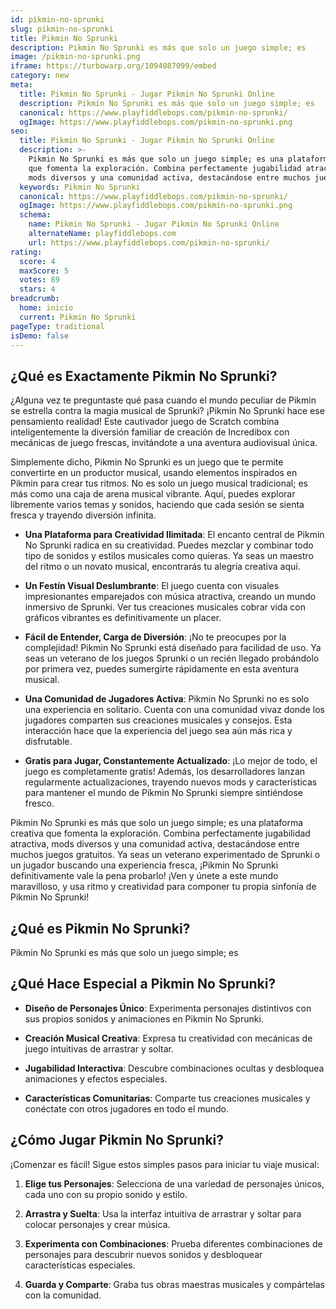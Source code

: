 ```yaml
---
id: pikmin-no-sprunki
slug: pikmin-no-sprunki
title: Pikmin No Sprunki
description: Pikmin No Sprunki es más que solo un juego simple; es
image: /pikmin-no-sprunki.png
iframe: https://turbowarp.org/1094087099/embed
category: new
meta:
  title: Pikmin No Sprunki - Jugar Pikmin No Sprunki Online
  description: Pikmin No Sprunki es más que solo un juego simple; es
  canonical: https://www.playfiddlebops.com/pikmin-no-sprunki/
  ogImage: https://www.playfiddlebops.com/pikmin-no-sprunki.png
seo:
  title: Pikmin No Sprunki - Jugar Pikmin No Sprunki Online
  description: >-
    Pikmin No Sprunki es más que solo un juego simple; es una plataforma creativa
    que fomenta la exploración. Combina perfectamente jugabilidad atractiva,
    mods diversos y una comunidad activa, destacándose entre muchos juegos gratuitos.
  keywords: Pikmin No Sprunki
  canonical: https://www.playfiddlebops.com/pikmin-no-sprunki/
  ogImage: https://www.playfiddlebops.com/pikmin-no-sprunki.png
  schema:
    name: Pikmin No Sprunki - Jugar Pikmin No Sprunki Online
    alternateName: playfiddlebops.com
    url: https://www.playfiddlebops.com/pikmin-no-sprunki/
rating:
  score: 4
  maxScore: 5
  votes: 89
  stars: 4
breadcrumb:
  home: inicio
  current: Pikmin No Sprunki
pageType: traditional
isDemo: false
---
```


## ¿Qué es Exactamente Pikmin No Sprunki?

¿Alguna vez te preguntaste qué pasa cuando el mundo peculiar de Pikmin se estrella contra la magia musical de Sprunki? ¡Pikmin No Sprunki hace ese pensamiento realidad! Este cautivador juego de Scratch combina inteligentemente la diversión familiar de creación de Incredibox con mecánicas de juego frescas, invitándote a una aventura audiovisual única.

Simplemente dicho, Pikmin No Sprunki es un juego que te permite convertirte en un productor musical, usando elementos inspirados en Pikmin para crear tus ritmos. No es solo un juego musical tradicional; es más como una caja de arena musical vibrante. Aquí, puedes explorar libremente varios temas y sonidos, haciendo que cada sesión se sienta fresca y trayendo diversión infinita.

- **Una Plataforma para Creatividad Ilimitada**: El encanto central de Pikmin No Sprunki radica en su creatividad. Puedes mezclar y combinar todo tipo de sonidos y estilos musicales como quieras. Ya seas un maestro del ritmo o un novato musical, encontrarás tu alegría creativa aquí.

- **Un Festín Visual Deslumbrante**: El juego cuenta con visuales impresionantes emparejados con música atractiva, creando un mundo inmersivo de Sprunki. Ver tus creaciones musicales cobrar vida con gráficos vibrantes es definitivamente un placer.

- **Fácil de Entender, Carga de Diversión**: ¡No te preocupes por la complejidad! Pikmin No Sprunki está diseñado para facilidad de uso. Ya seas un veterano de los juegos Sprunki o un recién llegado probándolo por primera vez, puedes sumergirte rápidamente en esta aventura musical.

- **Una Comunidad de Jugadores Activa**: Pikmin No Sprunki no es solo una experiencia en solitario. Cuenta con una comunidad vivaz donde los jugadores comparten sus creaciones musicales y consejos. Esta interacción hace que la experiencia del juego sea aún más rica y disfrutable.

- **Gratis para Jugar, Constantemente Actualizado**: ¡Lo mejor de todo, el juego es completamente gratis! Además, los desarrolladores lanzan regularmente actualizaciones, trayendo nuevos mods y características para mantener el mundo de Pikmin No Sprunki siempre sintiéndose fresco.

Pikmin No Sprunki es más que solo un juego simple; es una plataforma creativa que fomenta la exploración. Combina perfectamente jugabilidad atractiva, mods diversos y una comunidad activa, destacándose entre muchos juegos gratuitos. Ya seas un veterano experimentado de Sprunki o un jugador buscando una experiencia fresca, ¡Pikmin No Sprunki definitivamente vale la pena probarlo! ¡Ven y únete a este mundo maravilloso, y usa ritmo y creatividad para componer tu propia sinfonía de Pikmin No Sprunki!

## ¿Qué es Pikmin No Sprunki?

Pikmin No Sprunki es más que solo un juego simple; es

## ¿Qué Hace Especial a Pikmin No Sprunki?

- **Diseño de Personajes Único**: Experimenta personajes distintivos con sus propios sonidos y animaciones en Pikmin No Sprunki.

- **Creación Musical Creativa**: Expresa tu creatividad con mecánicas de juego intuitivas de arrastrar y soltar.

- **Jugabilidad Interactiva**: Descubre combinaciones ocultas y desbloquea animaciones y efectos especiales.

- **Características Comunitarias**: Comparte tus creaciones musicales y conéctate con otros jugadores en todo el mundo.

## ¿Cómo Jugar Pikmin No Sprunki?

¡Comenzar es fácil! Sigue estos simples pasos para iniciar tu viaje musical:

1. **Elige tus Personajes**: Selecciona de una variedad de personajes únicos, cada uno con su propio sonido y estilo.

1. **Arrastra y Suelta**: Usa la interfaz intuitiva de arrastrar y soltar para colocar personajes y crear música.

1. **Experimenta con Combinaciones**: Prueba diferentes combinaciones de personajes para descubrir nuevos sonidos y desbloquear características especiales.

1. **Guarda y Comparte**: Graba tus obras maestras musicales y compártelas con la comunidad.
